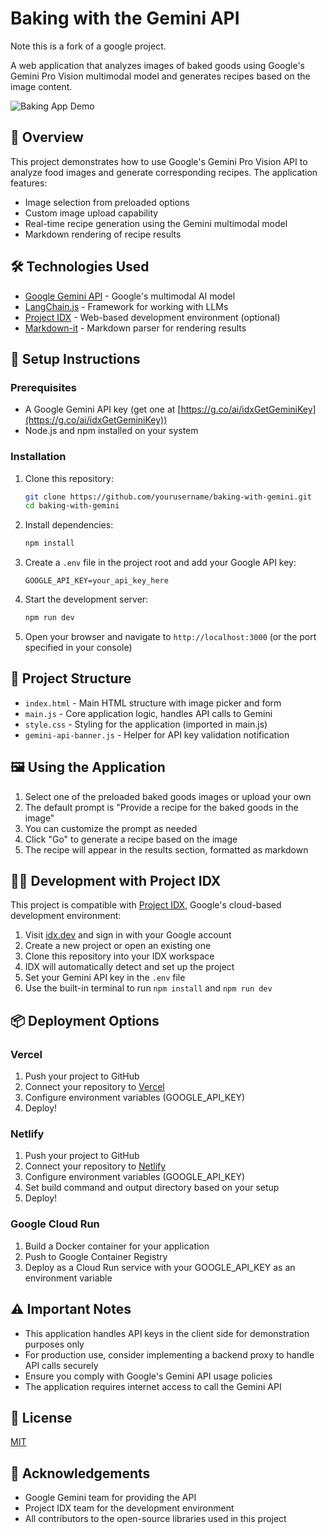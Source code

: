 # Baking with the Gemini API

Note this is a fork of a google project.

A web application that analyzes images of baked goods using Google's Gemini Pro Vision multimodal model and generates recipes based on the image content.

![Baking App Demo](https://via.placeholder.com/800x400?text=Baking+App+Demo)

## 🧩 Overview

This project demonstrates how to use Google's Gemini Pro Vision API to analyze food images and generate corresponding recipes. The application features:

- Image selection from preloaded options
- Custom image upload capability
- Real-time recipe generation using the Gemini multimodal model
- Markdown rendering of recipe results

## 🛠️ Technologies Used

- [Google Gemini API](https://ai.google.dev/) - Google's multimodal AI model
- [LangChain.js](https://js.langchain.com/) - Framework for working with LLMs
- [Project IDX](https://idx.dev/) - Web-based development environment (optional)
- [Markdown-it](https://github.com/markdown-it/markdown-it) - Markdown parser for rendering results

## 🚀 Setup Instructions

### Prerequisites

- A Google Gemini API key (get one at [https://g.co/ai/idxGetGeminiKey](https://g.co/ai/idxGetGeminiKey))
- Node.js and npm installed on your system

### Installation

1. Clone this repository:
   ```bash
   git clone https://github.com/yourusername/baking-with-gemini.git
   cd baking-with-gemini
   ```

2. Install dependencies:
   ```bash
   npm install
   ```

3. Create a `.env` file in the project root and add your Google API key:
   ```
   GOOGLE_API_KEY=your_api_key_here
   ```

4. Start the development server:
   ```bash
   npm run dev
   ```

5. Open your browser and navigate to `http://localhost:3000` (or the port specified in your console)

## 🔧 Project Structure

- `index.html` - Main HTML structure with image picker and form
- `main.js` - Core application logic, handles API calls to Gemini
- `style.css` - Styling for the application (imported in main.js)
- `gemini-api-banner.js` - Helper for API key validation notification

## 🖼️ Using the Application

1. Select one of the preloaded baked goods images or upload your own
2. The default prompt is "Provide a recipe for the baked goods in the image"
3. You can customize the prompt as needed
4. Click "Go" to generate a recipe based on the image
5. The recipe will appear in the results section, formatted as markdown

## 👩‍💻 Development with Project IDX

This project is compatible with [Project IDX](https://idx.dev/), Google's cloud-based development environment:

1. Visit [idx.dev](https://idx.dev/) and sign in with your Google account
2. Create a new project or open an existing one
3. Clone this repository into your IDX workspace
4. IDX will automatically detect and set up the project
5. Set your Gemini API key in the `.env` file
6. Use the built-in terminal to run `npm install` and `npm run dev`

## 📦 Deployment Options

### Vercel

1. Push your project to GitHub
2. Connect your repository to [Vercel](https://vercel.com/)
3. Configure environment variables (GOOGLE_API_KEY)
4. Deploy!

### Netlify

1. Push your project to GitHub
2. Connect your repository to [Netlify](https://netlify.com/)
3. Configure environment variables (GOOGLE_API_KEY)
4. Set build command and output directory based on your setup
5. Deploy!

### Google Cloud Run

1. Build a Docker container for your application
2. Push to Google Container Registry
3. Deploy as a Cloud Run service with your GOOGLE_API_KEY as an environment variable

## ⚠️ Important Notes

- This application handles API keys in the client side for demonstration purposes only
- For production use, consider implementing a backend proxy to handle API calls securely
- Ensure you comply with Google's Gemini API usage policies
- The application requires internet access to call the Gemini API

## 📄 License

[MIT](LICENSE)

## 🙏 Acknowledgements

- Google Gemini team for providing the API
- Project IDX team for the development environment
- All contributors to the open-source libraries used in this project